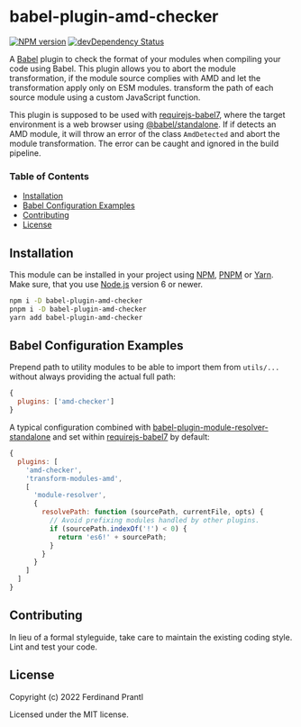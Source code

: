 # babel-plugin-amd-checker

[![NPM version](https://badge.fury.io/js/babel-plugin-amd-checker.png)](http://badge.fury.io/js/babel-plugin-amd-checker)
[![devDependency Status](https://david-dm.org/prantlf/babel-plugin-amd-checker/dev-status.svg)](https://david-dm.org/prantlf/babel-plugin-amd-checker#info=devDependencies)

A [Babel] plugin to check the format of your modules when compiling your code using Babel. This plugin allows you to abort the module transformation, if the module source complies with AMD and let the transformation apply only on ESM modules. transform the path of each source module using a custom JavaScript function.

This plugin is supposed to be used with [requirejs-babel7], where the target environment is a web browser using [@babel/standalone]. If if detects an AMD module, it will throw an error of the class `AmdDetected` and abort the module transformation. The error can be caught and ignored in the build pipeline.

### Table of Contents

- [Installation](#installation-and-getting-started)
- [Babel Configuration Examples](#babel-configuration-examples)
- [Contributing](#contributing)
- [License](#license)

## Installation

This module can be installed in your project using [NPM], [PNPM] or [Yarn]. Make sure, that you use [Node.js] version 6 or newer.

```sh
npm i -D babel-plugin-amd-checker
pnpm i -D babel-plugin-amd-checker
yarn add babel-plugin-amd-checker
```

## Babel Configuration Examples

Prepend path to utility modules to be able to import them from `utils/...` without always providing the actual full path:

```js
{
  plugins: ['amd-checker']
}
```

A typical configuration combined with [babel-plugin-module-resolver-standalone] and set within [requirejs-babel7] by default:

```js
{
  plugins: [
    'amd-checker',
    'transform-modules-amd',
    [
      'module-resolver',
      {
        resolvePath: function (sourcePath, currentFile, opts) {
          // Avoid prefixing modules handled by other plugins.
          if (sourcePath.indexOf('!') < 0) {
            return 'es6!' + sourcePath;
          }
        }
      }
    ]
  ]
}
```

## Contributing

In lieu of a formal styleguide, take care to maintain the existing coding style. Lint and test your code.

## License

Copyright (c) 2022 Ferdinand Prantl

Licensed under the MIT license.

[Node.js]: http://nodejs.org/
[NPM]: https://www.npmjs.com/
[PNPM]: https://pnpm.io/
[Yarn]: https://yarnpkg.com/
[RequireJS]: https://requirejs.org/
[Babel]: http://babeljs.io
[@babel/standalone]: https://github.com/babel/babel/tree/master/packages/babel-standalone
[requirejs-babel7]: https://www.npmjs.com/package/requirejs-babel7
[babel-plugin-module-resolver-standalone]: https://www.npmjs.com/package/babel-plugin-module-resolver-standalone
